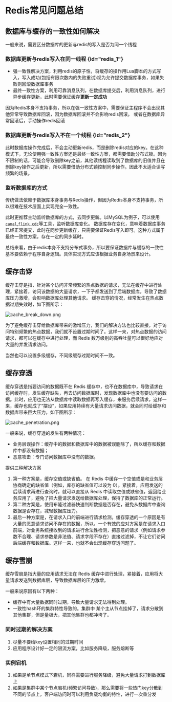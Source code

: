 # Redis常见问题总结

## 数据库与缓存的一致性如何解决

一般来说，需要区分数据库的更新与redis的写入是否为同一个线程

### 数据库更新与redis写入在同一线程 {id="redis_1"}
* 强一致性解决方案，利用redis的原子性，将缓存的操作用Lua脚本的方式写入，写入成功(包括有限次数内的失败重试)视为允许提交数据库事务，如果失败则回滚数据库事务
* 最终一致性方案，利用可靠消息队列，在数据库提交后，利用消息队列，进行异步缓存更新，此时需要保证缓存**更新一定成功**

因为Redis本身不支持事务，所以在强一致性方案中，需要保证主程序不会出现其他异常导致数据库回滚，因为数据库回滚并不会影响redis回滚。
或者在数据库异常回滚后，手动操作redis回滚

### 数据库更新与redis写入不在一个线程 {id="redis_2"}
此时数据库操作完成后，不会主动更新redis，而是删除redis对应的key。在这种模式下，无论使用强一致性方案还是最终一致性方案，都需要借助分布式锁。因为不限制的话，可能会导致删除key之前，其他读线程读取到了数据库的旧值并且在删除key操作之后更新，所以需要借助分布式锁控制同步操作。因此不太适合读写频繁的场景。

### 监听数据库的方式
传统做法依赖于数据库本身事务与Redis操作，但因为Redis本身不支持事务，所以很难在技术层面上实现完全一致性。

此时更推荐主动监听数据库的方式，去同步更新。以MySQL为例子，可以使用[`canal`](https://github.com/alibaba/canal),[`flink cdc`](https://github.com/ververica/flink-cdc-connectors)等工具，监听数据库变化。
数据库存在变化，意味着数据库事务已经正常提交，此时在同步更新缓存，只需要保证Redis写入即可。这种方式属于最终一致性方案，存在一定的同步延时。

总结来看，由于redis本身不支持分布式事务，所以要保证数据库与缓存的一致性基本要依赖于程序自身逻辑。具体实现方式应该根据业务自身场景来设计。

## 缓存击穿
缓存击穿是指，针对某个访问非常频繁的热点数据的请求，无法在缓存中进行处理，紧接着，访问该数据的大量请求，一下子都发送到了后端数据库，导致了数据库压力激增，会影响数据库处理其他请求。
缓存击穿的情况，经常发生在热点数据过期失效时，如下图所示：

![cache_break_down.png](cache_break_down.png)

为了避免缓存击穿给数据库带来的激增压力，我们的解决方法也比较直接，对于访问特别频繁的热点数据，我们就不设置过期时间了。这样一来，对热点数据的访问请求，都可以在缓存中进行处理，而 Redis 数万级别的高吞吐量可以很好地应对大量的并发请求访问。

当然也可以设置多级缓存，不同级缓存过期时间不一致。

## 缓存穿透
缓存穿透是指要访问的数据既不在 Redis 缓存中，也不在数据库中，导致请求在访问缓存时，发生缓存缺失，再去访问数据库时，发现数据库中也没有要访问的数据。此时，应用也无法从数据库中读取数据再写入缓存，来服务后续请求，这样一来，缓存也就成了“摆设”，如果应用持续有大量请求访问数据，就会同时给缓存和数据库带来巨大压力，如下图所示：

![cache_penetration.png](cache_penetration.png)

一般来说，缓存穿透的发生有两种情况：
* 业务层误操作：缓存中的数据和数据库中的数据被误删除了，所以缓存和数据库中都没有数据；
* 恶意攻击：专门访问数据库中没有的数据。

提供三种解决方案
1. 第一种方案是，缓存空值或缺省值。
   在 Redis 中缓存一个空值或是和业务层协商确定的缺省值（例如，库存的缺省值可以设为 0）。紧接着，应用发送的后续请求再进行查询时，就可以直接从 Redis 中读取空值或缺省值，返回给业务应用了，避免了把大量请求发送给数据库处理，保持了数据库的正常运行。
2. 第二种方案是，使用布隆过滤器快速判断数据是否存在，避免从数据库中查询数据是否存在，减轻数据库压力。
3. 最后一种方案是，在请求入口的前端进行请求检测。缓存穿透的一个原因是有大量的恶意请求访问不存在的数据，所以，一个有效的应对方案是在请求入口前端，对业务系统接收到的请求进行合法性检测，把恶意的请求（例如请求参数不合理、请求参数是非法值、请求字段不存在）直接过滤掉，不让它们访问后端缓存和数据库。这样一来，也就不会出现缓存穿透问题了。

## 缓存雪崩
缓存雪崩是指大量的应用请求无法在 Redis 缓存中进行处理，紧接着，应用将大量请求发送到数据库层，导致数据库层的压力激增。

一般来说原因有以下两种：
* 缓存中有大量数据同时过期，导致大量请求无法得到处理。
* 一致性hash环的集群特性导致的。集群中 某个主从节点挂掉了，请求分散到其他集群，但是量极大，把其他集群也都冲垮了。

### 同时过期的解决方案
1. 尽量不要给key设置相同的过期时间
2. 应用程序设计好一定的限流方案，比如服务降级，服务熔断等

### 实例宕机
1. 如果是单节点模式下宕机，同样需要进行服务降级，避免大量请求打到数据库上
2. 如果是集群中某个节点宕机(频繁访问导致)，那么需要将一些热门key分散到不同的节点上，客户端访问时可以利用负载均衡的特性，进行一次重分发
